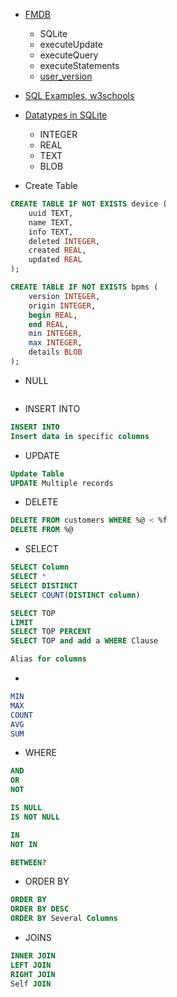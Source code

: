 * [FMDB](https://github.com/ccgus/fmdb)
  * SQLite
  * executeUpdate
  * executeQuery
  * executeStatements
  * [user_version](https://github.com/ccgus/fmdb/issues/210)

* [SQL Examples, w3schools](https://www.w3schools.com/sql/sql_examples.asp)

* [Datatypes in SQLite](https://www.sqlite.org/datatype3.html)
  * INTEGER
  * REAL
  * TEXT
  * BLOB

* Create Table
``` SQL
CREATE TABLE IF NOT EXISTS device (
    uuid TEXT,
    name TEXT,
    info TEXT,
    deleted INTEGER,
    created REAL,
    updated REAL
);

CREATE TABLE IF NOT EXISTS bpms (
    version INTEGER,
    origin INTEGER,
    begin REAL,
    end REAL,
    min INTEGER,
    max INTEGER,
    details BLOB
);
```

* NULL
``` SQL

```

* INSERT INTO
```SQL
INSERT INTO
Insert data in specific columns
```

* UPDATE
``` SQL
Update Table
UPDATE Multiple records

```

* DELETE
```SQL
DELETE FROM customers WHERE %@ < %f
DELETE FROM %@
```

* SELECT
```SQL
SELECT Column
SELECT *
SELECT DISTINCT
SELECT COUNT(DISTINCT column)

SELECT TOP
LIMIT
SELECT TOP PERCENT
SELECT TOP and add a WHERE Clause

Alias for columns
```

* 
```SQL
MIN
MAX
COUNT
AVG
SUM
```

* WHERE
```SQL
AND
OR
NOT

IS NULL
IS NOT NULL

IN
NOT IN

BETWEEN?
```

* ORDER BY
```SQL
ORDER BY
ORDER BY DESC
ORDER BY Several Columns
```

* JOINS
```SQL
INNER JOIN
LEFT JOIN
RIGHT JOIN
Self JOIN
```
